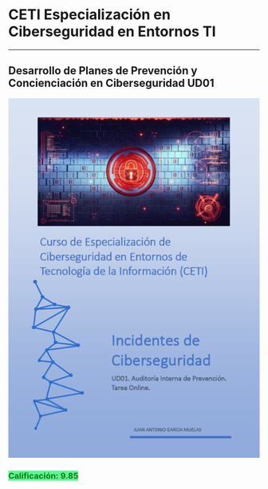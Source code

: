 # CETI Especialización en Ciberseguridad en Entornos TI
---
## Desarrollo de Planes de Prevención y Concienciación en Ciberseguridad UD01

![Incidentes de Ciberseguridad](./Portada-IC01.png "Desarrollo de Planes de Prevención y Concienciación en Ciberseguridad") 

<h3><span style="color: green; background: #62f395;">Calificación: 9.85</span></h3>